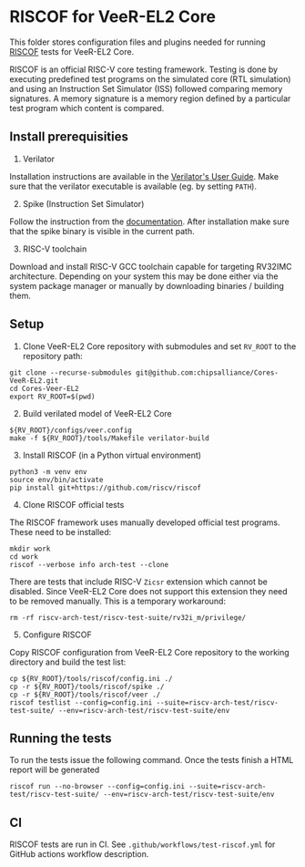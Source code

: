 # RISCOF for VeeR-EL2 Core

This folder stores configuration files and plugins needed for running [RISCOF](https://riscof.readthedocs.io/en/stable/) tests for VeeR-EL2 Core.

RISCOF is an official RISC-V core testing framework. Testing is done by executing predefined test programs on the simulated core (RTL simulation) and using an Instruction Set Simulator (ISS) followed comparing memory signatures. A memory signature is a memory region defined by a particular test program which content is compared.

## Install prerequisities

1. Verilator

Installation instructions are available in the [Verilator's User Guide](https://veripool.org/guide/latest/install.html). Make sure that the verilator executable is available (eg. by setting `PATH`).

2. Spike (Instruction Set Simulator)

Follow the instruction from the [documentation](https://github.com/riscv-software-src/riscv-isa-sim#build-steps). After installation make sure that the spike binary is visible in the current path.

3. RISC-V toolchain

Download and install RISC-V GCC toolchain capable for targeting RV32IMC architecture. Depending on your system this may be done either via the system package manager or manually by downloading binaries / building them.

## Setup

1. Clone VeeR-EL2 Core repository with submodules and set `RV_ROOT` to the repository path:

```
git clone --recurse-submodules git@github.com:chipsalliance/Cores-VeeR-EL2.git
cd Cores-Veer-EL2
export RV_ROOT=$(pwd)
```

2. Build verilated model of VeeR-EL2 Core

```
${RV_ROOT}/configs/veer.config
make -f ${RV_ROOT}/tools/Makefile verilator-build
```

3. Install RISCOF (in a Python virtual environment)

```
python3 -m venv env
source env/bin/activate
pip install git+https://github.com/riscv/riscof
```

4. Clone RISCOF official tests

The RISCOF framework uses manually developed official test programs. These need to be installed:

```
mkdir work
cd work
riscof --verbose info arch-test --clone
```

There are tests that include RISC-V `Zicsr` extension which cannot be disabled. Since VeeR-EL2 Core does not support this extension they need to be removed manually. This is a temporary workaround:
```
rm -rf riscv-arch-test/riscv-test-suite/rv32i_m/privilege/
```

5. Configure RISCOF

Copy RISCOF configuration from VeeR-EL2 Core repository to the working directory and build the test list:
```
cp ${RV_ROOT}/tools/riscof/config.ini ./
cp -r ${RV_ROOT}/tools/riscof/spike ./
cp -r ${RV_ROOT}/tools/riscof/veer ./
riscof testlist --config=config.ini --suite=riscv-arch-test/riscv-test-suite/ --env=riscv-arch-test/riscv-test-suite/env
```

## Running the tests

To run the tests issue the following command. Once the tests finish a HTML report will be generated
```
riscof run --no-browser --config=config.ini --suite=riscv-arch-test/riscv-test-suite/ --env=riscv-arch-test/riscv-test-suite/env
```

## CI

RISCOF tests are run in CI. See `.github/workflows/test-riscof.yml` for GitHub actions workflow description.
